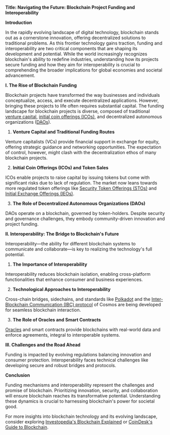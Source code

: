 **Title: Navigating the Future: Blockchain Project Funding and Interoperability**

**Introduction**

In the rapidly evolving landscape of digital technology, blockchain stands out as a cornerstone innovation, offering decentralized solutions to traditional problems. As this frontier technology gains traction, funding and interoperability are two critical components that are shaping its development and potential. While the world increasingly recognizes blockchain's ability to redefine industries, understanding how its projects secure funding and how they aim for interoperability is crucial to comprehending the broader implications for global economies and societal advancement.

**I. The Rise of Blockchain Funding**

Blockchain projects have transformed the way businesses and individuals conceptualize, access, and execute decentralized applications. However, bringing these projects to life often requires substantial capital. The funding landscape for blockchain projects is diverse, composed of traditional [venture capital](https://en.wikipedia.org/wiki/Venture_capital), [initial coin offerings (ICOs)](https://www.investopedia.com/terms/i/initial-coin-offering-ico.asp), and decentralized autonomous organizations ([DAOs](https://www.investopedia.com/terms/d/decentralized-autonomous-organization-dao.asp)).

1. **Venture Capital and Traditional Funding Routes**

Venture capitalists (VCs) provide financial support in exchange for equity, offering strategic guidance and networking opportunities. The expectation of control, however, might clash with the decentralization ethos of many blockchain projects.

2. **Initial Coin Offerings (ICOs) and Token Sales**

ICOs enable projects to raise capital by issuing tokens but come with significant risks due to lack of regulation. The market now leans towards more regulated token offerings like [Security Token Offerings (STOs)](https://www.investopedia.com/terms/s/security-token.asp) and [Initial Exchange Offerings (IEOs)](https://www.coindesk.com/learn/2019/01/24/theyre-back-inside-the-regulated-ico-2-0-and-their-crypto-tokens/).

3. **The Role of Decentralized Autonomous Organizations (DAOs)**

DAOs operate on a blockchain, governed by token-holders. Despite security and governance challenges, they embody community-driven innovation and project funding.

**II. Interoperability: The Bridge to Blockchain's Future**

Interoperability—the ability for different blockchain systems to communicate and collaborate—is key to realizing the technology's full potential. 

1. **The Importance of Interoperability**

Interoperability reduces blockchain isolation, enabling cross-platform functionalities that enhance consumer and business experiences. 

2. **Technological Approaches to Interoperability**

Cross-chain bridges, sidechains, and standards like [Polkadot](https://polkadot.network/) and the [Inter-Blockchain Communication (IBC) protocol](https://cosmos.network/ibc) of Cosmos are being developed for seamless blockchain interaction.

3. **The Role of Oracles and Smart Contracts**

[Oracles](https://www.coindesk.com/learn/what-are-crypto-oracles-and-how-do-they-work/) and smart contracts provide blockchains with real-world data and enforce agreements, integral to interoperable systems.

**III. Challenges and the Road Ahead**

Funding is impacted by evolving regulations balancing innovation and consumer protection. Interoperability faces technical challenges like developing secure and robust bridges and protocols.

**Conclusion**

Funding mechanisms and interoperability represent the challenges and promise of blockchain. Prioritizing innovation, security, and collaboration will ensure blockchain reaches its transformative potential. Understanding these dynamics is crucial to harnessing blockchain's power for societal good.

For more insights into blockchain technology and its evolving landscape, consider exploring [Investopedia's Blockchain Explained](https://www.investopedia.com/terms/b/blockchain.asp) or [CoinDesk's Guide to Blockchain](https://www.coindesk.com/learn/what-is-blockchain-technology/).